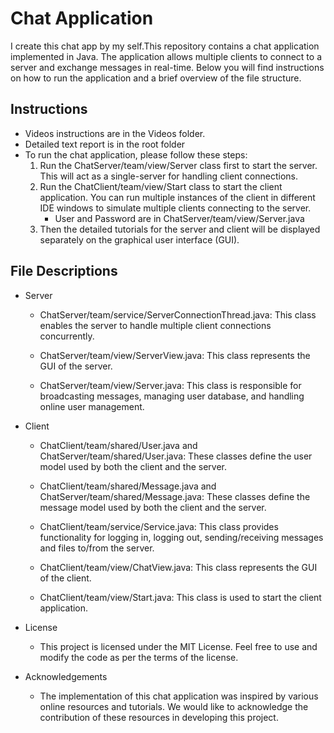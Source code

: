 
# Chat Application
I create this chat app by my self.This repository contains a chat application implemented in Java. The application allows multiple clients to connect to a server and exchange messages in real-time. Below you will find instructions on how to run the application and a brief overview of the file structure.

## Instructions
- Videos instructions are in the Videos folder.
- Detailed text report is in the root folder
- To run the chat application, please follow these steps:
  1. Run the ChatServer/team/view/Server class first to start the server. This will act as a single-server for handling client connections.
  2. Run the ChatClient/team/view/Start class to start the client application. You can run multiple instances of the client in different IDE windows to simulate multiple clients connecting to the server.
     - User and Password are in ChatServer/team/view/Server.java
  3. Then the detailed tutorials for the server and client will be displayed separately on the graphical user interface (GUI).

## File Descriptions
- Server
  - ChatServer/team/service/ServerConnectionThread.java: This class enables the server to handle multiple client connections concurrently.

  - ChatServer/team/view/ServerView.java: This class represents the GUI of the server.

  - ChatServer/team/view/Server.java: This class is responsible for broadcasting messages, managing user database, and handling online user management.

- Client

  - ChatClient/team/shared/User.java and ChatServer/team/shared/User.java: These classes define the user model used by both the client and the server.
  
  - ChatClient/team/shared/Message.java and ChatServer/team/shared/Message.java: These classes define the message model used by both the client and the server.
  
  - ChatClient/team/service/Service.java: This class provides functionality for logging in, logging out, sending/receiving messages and files to/from the server.
  
  - ChatClient/team/view/ChatView.java: This class represents the GUI of the client.
  
  - ChatClient/team/view/Start.java: This class is used to start the client application.

- License
  - This project is licensed under the MIT License. Feel free to use and modify the code as per the terms of the license.

- Acknowledgements
  - The implementation of this chat application was inspired by various online resources and tutorials. We would like to acknowledge the contribution of these resources in developing this project.